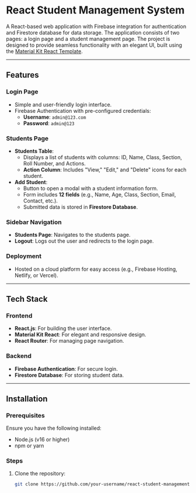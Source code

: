 # React Student Management System  

A React-based web application with Firebase integration for authentication and Firestore database for data storage. The application consists of two pages: a login page and a student management page. The project is designed to provide seamless functionality with an elegant UI, built using the [Material Kit React Template](https://github.com/minimal-ui-kit/material-kit-react).  

---

## Features  

### Login Page  
- Simple and user-friendly login interface.  
- Firebase Authentication with pre-configured credentials:  
  - **Username**: `admin@123.com`  
  - **Password**: `admin@123`  

### Students Page  
- **Students Table**:  
  - Displays a list of students with columns: ID, Name, Class, Section, Roll Number, and Actions.  
  - **Action Column**: Includes "View," "Edit," and "Delete" icons for each student.  
- **Add Student**:  
  - Button to open a modal with a student information form.  
  - Form includes **12 fields** (e.g., Name, Age, Class, Section, Email, Contact, etc.).  
  - Submitted data is stored in **Firestore Database**.  

### Sidebar Navigation  
- **Students Page**: Navigates to the students page.  
- **Logout**: Logs out the user and redirects to the login page.  

### Deployment  
- Hosted on a cloud platform for easy access (e.g., Firebase Hosting, Netlify, or Vercel).  

---

## Tech Stack  

### Frontend  
- **React.js**: For building the user interface.  
- **Material Kit React**: For elegant and responsive design.  
- **React Router**: For managing page navigation.  

### Backend  
- **Firebase Authentication**: For secure login.  
- **Firestore Database**: For storing student data.  

---

## Installation  

### Prerequisites  
Ensure you have the following installed:  
- Node.js (v16 or higher)  
- npm or yarn  

### Steps  

1. Clone the repository:  
   ```bash  
   git clone https://github.com/your-username/react-student-management.git  
